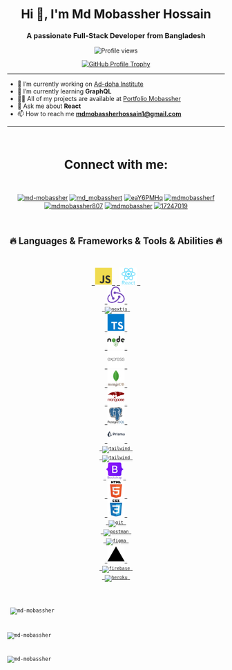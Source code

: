 <h1 align="center">Hi 👋, I'm Md Mobassher Hossain</h1>
<h3 align="center">A passionate Full-Stack Developer from Bangladesh</h3>

<p align="center">
  <img src="https://komarev.com/ghpvc/?username=md-mobassher&label=Profile%20views&color=0e75b6&style=flat" alt="Profile views" />
</p>

<p align="center">
  <a href="https://github.com/ryo-ma/github-profile-trophy">
    <img src="https://github-profile-trophy.vercel.app/?username=md-mobassher" alt="GitHub Profile Trophy" />
  </a>
</p>

---

- 🔭 I’m currently working on [Ad-doha Institute](https://github.com/Md-Mobassher/Ad-doha-Institute-Client)
- 🌱 I’m currently learning **GraphQL**
- 👨‍💻 All of my projects are available at [Portfolio Mobassher](https://dev-mobassher.web.app)
- 💬 Ask me about **React**
- 📫 How to reach me **mdmobassherhossain1@gmail.com**

---
<br />

<h1 align="center">Connect with me:</h1>
<br />
<p align="center">
<a href="https://linkedin.com/in/md-mobassher" target="blank"><img align="center" src="https://raw.githubusercontent.com/rahuldkjain/github-profile-readme-generator/master/src/images/icons/Social/linked-in-alt.svg" alt="md-mobassher" height="30" width="40" /></a>
<a href="https://twitter.com/md_mobasshert" target="blank"><img align="center" src="https://raw.githubusercontent.com/rahuldkjain/github-profile-readme-generator/master/src/images/icons/Social/twitter.svg" alt="md_mobasshert" height="30" width="40" /></a>
<a href="https://discord.gg/RVqtHAxr" target="blank"><img align="center" src="https://raw.githubusercontent.com/rahuldkjain/github-profile-readme-generator/master/src/images/icons/Social/discord.svg" alt="eaY6PMHq" height="30" width="40" /></a>
<a href="https://fb.com/mdmobassherf" target="blank"><img align="center" src="https://raw.githubusercontent.com/rahuldkjain/github-profile-readme-generator/master/src/images/icons/Social/facebook.svg" alt="mdmobassherf" height="30" width="40" /></a>
<a href="https://instagram.com/mdmobassher807" target="blank"><img align="center" src="https://raw.githubusercontent.com/rahuldkjain/github-profile-readme-generator/master/src/images/icons/Social/instagram.svg" alt="mdmobassher807" height="30" width="40" /></a>
<a href="https://dev.to/mdmobassher" target="blank"><img align="center" src="https://raw.githubusercontent.com/rahuldkjain/github-profile-readme-generator/master/src/images/icons/Social/devto.svg" alt="mdmobassher" height="30" width="40" /></a>
<a href="https://stackoverflow.com/users/17247019" target="blank"><img align="center" src="https://raw.githubusercontent.com/rahuldkjain/github-profile-readme-generator/master/src/images/icons/Social/stack-overflow.svg" alt="17247019" height="30" width="40" /></a>
</p>

<br />

<h2 align="center">🔥 Languages & Frameworks & Tools & Abilities 🔥</h2>
<br />
<p align="center"> 
<code><a href="https://developer.mozilla.org/en-US/docs/Web/JavaScript" target="_blank" rel="noreferrer"> <img src="https://raw.githubusercontent.com/devicons/devicon/master/icons/javascript/javascript-original.svg" alt="javascript" width="40" height="40"/> </a></code>
<code><a href="https://reactjs.org/" target="_blank" rel="noreferrer"> <img src="https://raw.githubusercontent.com/devicons/devicon/master/icons/react/react-original-wordmark.svg" alt="react" width="40" height="40"/> </a</code>
<code><a href="https://redux.js.org" target="_blank" rel="noreferrer"> <img src="https://raw.githubusercontent.com/devicons/devicon/master/icons/redux/redux-original.svg" alt="redux" width="40" height="40"/> </a></code>
<code><a href="https://nextjs.org" target="_blank" rel="noreferrer"> <img src="https://upload.vectorlogo.zone/logos/nextjs/images/abcffb25-b56d-475f-9c82-26818776dc33.svg" alt="nextjs" width="40" height="40"/> </a></code>
<code><a href="https://www.typescriptlang.org/" target="_blank" rel="noreferrer"> <img src="https://raw.githubusercontent.com/devicons/devicon/master/icons/typescript/typescript-original.svg" alt="typescript" width="40" height="40"/> </a></code>
<code><a href="https://nodejs.org" target="_blank" rel="noreferrer"> <img src="https://raw.githubusercontent.com/devicons/devicon/master/icons/nodejs/nodejs-original-wordmark.svg" alt="nodejs" width="40" height="40"/> </a></code>
<code><a href="https://expressjs.com" target="_blank" rel="noreferrer"> <img src="https://raw.githubusercontent.com/devicons/devicon/master/icons/express/express-original-wordmark.svg" alt="express" width="40" height="40"/> </a></code>
<code><a href="https://www.mongodb.com/" target="_blank" rel="noreferrer"> <img src="https://raw.githubusercontent.com/devicons/devicon/master/icons/mongodb/mongodb-original-wordmark.svg" alt="mongodb" width="40" height="40"/> </a></code>
<code><a href="https://mongoosejs.com" target="_blank" rel="noreferrer"> <img src="https://raw.githubusercontent.com/devicons/devicon/master/icons/mongoose/mongoose-original-wordmark.svg" alt="mongoose" width="40" height="40"/> </a></code>
<code><a href="https://www.postgresql.org" target="_blank" rel="noreferrer"> <img src="https://raw.githubusercontent.com/devicons/devicon/master/icons/postgresql/postgresql-original-wordmark.svg" alt="postgresql" width="40" height="40"/> </a></code>
<code><a href="https://www.prisma.io" target="_blank" rel="noreferrer"> <img src="https://raw.githubusercontent.com/devicons/devicon/master/icons/prisma/prisma-original-wordmark.svg" alt="prisma" width="40" height="40"/> </a></code>
<code><a href="https://tailwindcss.com/" target="_blank" rel="noreferrer"> <img src="https://www.vectorlogo.zone/logos/tailwindcss/tailwindcss-icon.svg" alt="tailwind" width="40" height="40"/> </a></code>
<code><a href="https://tailwindcss.com/" target="_blank" rel="noreferrer"> <img src="https://www.vectorlogo.zone/logos/tailwindcss/tailwindcss-icon.svg" alt="tailwind" width="40" height="40"/> </a></code>
<code><a href="https://getbootstrap.com" target="_blank" rel="noreferrer"> <img src="https://raw.githubusercontent.com/devicons/devicon/master/icons/bootstrap/bootstrap-original-wordmark.svg" alt="bootstrap" width="40" height="40"/> </a> </code>
<code><a href="https://www.w3.org/html/" target="_blank" rel="noreferrer"> <img src="https://raw.githubusercontent.com/devicons/devicon/master/icons/html5/html5-original-wordmark.svg" alt="html5" width="40" height="40"/> </a></code>
<code><a href="https://www.w3schools.com/css/" target="_blank" rel="noreferrer"> <img src="https://raw.githubusercontent.com/devicons/devicon/master/icons/css3/css3-original-wordmark.svg" alt="css3" width="40" height="40"/> </a></code>
<code><a href="https://git-scm.com/" target="_blank" rel="noreferrer"> <img src="https://www.vectorlogo.zone/logos/git-scm/git-scm-icon.svg" alt="git" width="40" height="40"/> </a></code>
<code><a href="https://postman.com" target="_blank" rel="noreferrer"> <img src="https://www.vectorlogo.zone/logos/getpostman/getpostman-icon.svg" alt="postman" width="40" height="40"/> </a></code>
<code><a href="https://www.figma.com/" target="_blank" rel="noreferrer"> <img src="https://www.vectorlogo.zone/logos/figma/figma-icon.svg" alt="figma" width="40" height="40"/> </a></code>
<code><a href="https://vercel.com" target="_blank" rel="noreferrer"> <img src="https://raw.githubusercontent.com/devicons/devicon/master/icons/vercel/vercel-original.svg" alt="vercel" width="40" height="40"/> </a></code>
<code><a href="https://firebase.google.com/" target="_blank" rel="noreferrer"> <img src="https://www.vectorlogo.zone/logos/firebase/firebase-icon.svg" alt="firebase" width="40" height="40"/> </a></code>
<code><a href="https://heroku.com" target="_blank" rel="noreferrer"> <img src="https://www.vectorlogo.zone/logos/heroku/heroku-icon.svg" alt="heroku" width="40" height="40"/> </a></code>
</p>

<p>&nbsp;<img align="top" src="https://github-readme-stats.vercel.app/api/top-langs?username=md-mobassher&show_icons=true&locale=en&layout=compact" alt="md-mobassher" /></p>
<p>&nbsp;<img align="left" src="https://github-readme-stats.vercel.app/api?username=md-mobassher&show_icons=true&locale=en" alt="md-mobassher" /></p>
<p>&nbsp;<img align="left" src="https://github-readme-streak-stats.herokuapp.com/?user=md-mobassher&" alt="md-mobassher" /></p>



